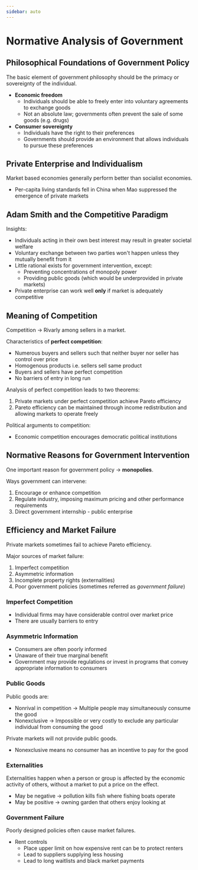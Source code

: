 ```yaml
---
sidebar: auto
---
```


# Normative Analysis of Government

## Philosophical Foundations of Government Policy

The basic element of government philosophy should be the primacy or sovereignty of the individual.

* **Economic freedom**
  * Individuals should be able to freely enter into voluntary agreements to exchange goods
  * Not an absolute law; governments often prevent the sale of some goods (e.g. drugs)
* **Consumer sovereignty**
  * Individuals have the right to their preferences
  * Governments should provide an environment that allows individuals to pursue these preferences

## Private Enterprise and Individualism

Market based economies generally perform better than socialist economies.

* Per-capita living standards fell in China when Mao suppressed the emergence of private markets

## Adam Smith and the Competitive Paradigm

Insights:

* Individuals acting in their own best interest may result in greater societal welfare
* Voluntary exchange between two parties won't happen unless they mutually benefit from it
* Little rational exists for government intervention, except:
  * Preventing concentrations of monopoly power
  * Providing public goods (which would be underprovided in private markets)
* Private enterprise can work well **only** if market is adequately competitive

## Meaning of Competition

Competition -> Rivarly among sellers in a market.

Characteristics of **perfect competition**:

* Numerous buyers and sellers such that neither buyer nor seller has control over price
* Homogenous products i.e. sellers sell same product
* Buyers and sellers have perfect competition
* No barriers of entry in long run

Analysis of perfect competition leads to two theorems:

1. Private markets under perfect competition achieve Pareto efficiency
2. Pareto efficiency can be maintained through income redistribution and allowing markets to operate freely

Political arguments to competition:

* Economic competition encourages democratic political institutions

## Normative Reasons for Government Intervention

One important reason for government policy -> **monopolies**.

Ways government can intervene:

1. Encourage or enhance competition
2. Regulate industry, imposing maximum pricing and other performance requirements
3. Direct government internship - public enterprise

## Efficiency and Market Failure

Private markets sometimes fail to achieve Pareto efficiency.

Major sources of market failure:

1. Imperfect competition
2. Asymmetric information
3. Incomplete property rights (externalities)
4. Poor government policies (sometimes referred as *government failure*)

### Imperfect Competition

* Individual firms may have considerable control over market price
* There are usually barriers to entry

### Asymmetric Information

* Consumers are often poorly informed
* Unaware of their true marginal benefit
* Government may provide regulations or invest in programs that convey appropriate information to consumers

### Public Goods

Public goods are:

* Nonrival in competition -> Multiple people may simultaneously consume the good
* Nonexclusive -> Impossible or very costly to exclude any particular individual from consuming the good

Private markets will not provide public goods.

* Nonexclusive means no consumer has an incentive to pay for the good

### Externalities

Externalities happen when a person or group is affected by the economic activity of others, without a market to put a price on the effect.

* May be negative -> pollution kills fish where fishing boats operate
* May be positive -> owning garden that others enjoy looking at

### Government Failure

Poorly designed policies often cause market failures.

* Rent controls
  * Place upper limit on how expensive rent can be to protect renters
  * Lead to suppliers supplying less housing
  * Lead to long waitlists and black market payments
